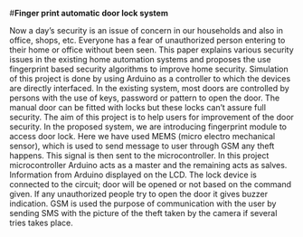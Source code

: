 #**Finger print automatic door lock system**<br/>

Now a day’s security is an issue of concern in our households and also in office, shops, etc.   Everyone has a fear of unauthorized person entering to their home or office without been seen. This paper explains various security issues in the existing home automation systems and proposes the use fingerprint based security algorithms to improve home security. Simulation of this project is done by using Arduino as a controller to which the devices are directly interfaced.
In the existing system, most doors are controlled by persons with the use of keys, password or pattern to open the door. The manual door can be fitted with locks but these locks can’t assure full security. The aim of this project is to help users for improvement of the door security. 
In the proposed system, we are introducing fingerprint module to access door lock. Here we have used MEMS (micro electro mechanical sensor), which is used to send message to user through GSM any theft happens. This signal is then sent to the microcontroller. In this project microcontroller Arduino acts as a master and the remaining acts as salves. Information from Arduino displayed on the LCD. The lock device is connected to the circuit; door will be opened or not based on the command given. If any unauthorized people try to open the door it gives buzzer indication. GSM is used the purpose of communication with the user by sending SMS with the picture of the theft taken by the camera if several tries takes place.

